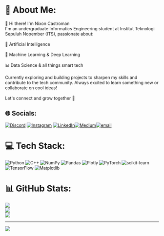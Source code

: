 # 💫 About Me:
👋 Hi there! I'm Nixon Castroman<br>I'm an undergraduate Informatics Engineering student at Institut Teknologi Sepuluh Nopember (ITS), passionate about:<br><br>🤖 Artificial Intelligence<br><br>🧠 Machine Learning & Deep Learning<br><br>📊 Data Science & all things smart tech<br><br>Currently exploring and building projects to sharpen my skills and contribute to the tech community. Always excited to learn something new or collaborate on cool ideas!<br><br>Let's connect and grow together 🚀


## 🌐 Socials:
[![Discord](https://img.shields.io/badge/Discord-%237289DA.svg?logo=discord&logoColor=white)](https://discord.gg/nixoncastro) [![Instagram](https://img.shields.io/badge/Instagram-%23E4405F.svg?logo=Instagram&logoColor=white)](https://instagram.com/nixon_castroman54) [![LinkedIn](https://img.shields.io/badge/LinkedIn-%230077B5.svg?logo=linkedin&logoColor=white)](https://www.linkedin.com/in/nixoncastroman/)[![Medium](https://img.shields.io/badge/Medium-12100E?logo=medium&logoColor=white)](https://medium.com/@nixoncastroman08)[![email](https://img.shields.io/badge/Email-D14836?logo=gmail&logoColor=white)](mailto:nixoncastroman08@gmail.com) 

# 💻 Tech Stack:
![Python](https://img.shields.io/badge/python-3670A0?style=for-the-badge&logo=python&logoColor=ffdd54) ![C++](https://img.shields.io/badge/c++-%2300599C.svg?style=for-the-badge&logo=c%2B%2B&logoColor=white) ![NumPy](https://img.shields.io/badge/numpy-%23013243.svg?style=for-the-badge&logo=numpy&logoColor=white) ![Pandas](https://img.shields.io/badge/pandas-%23150458.svg?style=for-the-badge&logo=pandas&logoColor=white) ![Plotly](https://img.shields.io/badge/Plotly-%233F4F75.svg?style=for-the-badge&logo=plotly&logoColor=white) ![PyTorch](https://img.shields.io/badge/PyTorch-%23EE4C2C.svg?style=for-the-badge&logo=PyTorch&logoColor=white) ![scikit-learn](https://img.shields.io/badge/scikit--learn-%23F7931E.svg?style=for-the-badge&logo=scikit-learn&logoColor=white) ![TensorFlow](https://img.shields.io/badge/TensorFlow-%23FF6F00.svg?style=for-the-badge&logo=TensorFlow&logoColor=white) ![Matplotlib](https://img.shields.io/badge/Matplotlib-%23ffffff.svg?style=for-the-badge&logo=Matplotlib&logoColor=black)
# 📊 GitHub Stats:
![](https://github-readme-stats.vercel.app/api?username=XoXonn&theme=catppuccin_mocha&hide_border=true&include_all_commits=true&count_private=false)<br/>
![](https://nirzak-streak-stats.vercel.app/?user=XoXonn&theme=catppuccin_mocha&hide_border=true)<br/>
![](https://github-readme-stats.vercel.app/api/top-langs/?username=XoXonn&theme=catppuccin_mocha&hide_border=true&include_all_commits=true&count_private=false&layout=compact)

---
[![](https://visitcount.itsvg.in/api?id=XoXonn&icon=7&color=0)](https://visitcount.itsvg.in)

<!-- Proudly created with GPRM ( https://gprm.itsvg.in ) -->
